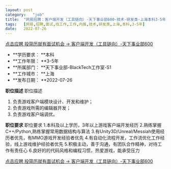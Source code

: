 ```yaml
---
layout:	post
category:	"job"
title:	"网易招聘：客户端开发（工具链向）-天下事业部600-技术-研发类-上海本科3-5年"
tags:	[网易,招聘,面试,找工作,工作,内推,技术,研发类,上海,本科,3-5年]
date:	2022-07-26
---
```


[点击应聘 投简历就有面试机会 -> 客户端开发（工具链向）-天下事业部600](http://mobile.bole.netease.com/bole/boleDetail?id=41824&employeeId=346f03c3cda5f04c&key=all)



- **学历要求： **本科
- **工作年限： **3-5年
- **所属部门： **天下事业部-BlackTech工作室-S1
- **工作城市： **上海
- **发布日期： **2022-07-26



**职位描述**
职位描述
1. 负责游戏客户端模块设计、开发和维护；
2. 负责游戏所需的编辑器开发；
3. 负责游戏客户端调优。





**职位要求**
职位要求
1.本科及以上学历，3年以上游戏客户端开发经历
2.熟练掌握C++/Python,熟练掌握常用数据结构与算法
3.有Unity3D/Unreal/Messiah使用经历者优先，有MMO游戏开发经验者优先
4.有自动化流程开发，工作流优化工作经验，线上游戏维护经验者优先
5.积极主动，善于沟通，有团队合作精神，对待工作有责任心
6.良好的的代码风格和编程习惯，热爱游戏，能承受压力



[点击应聘 投简历就有面试机会 -> 客户端开发（工具链向）-天下事业部600](http://mobile.bole.netease.com/bole/boleDetail?id=41824&employeeId=346f03c3cda5f04c&key=all)